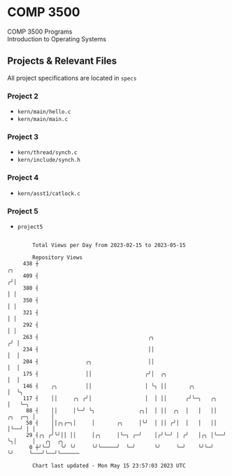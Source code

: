 # COMP 3500
COMP 3500 Programs  
Introduction to Operating Systems  
## Projects & Relevant Files
All project specifications are located in `specs`
### Project 2
- `kern/main/hello.c`
- `kern/main/main.c`
### Project 3
- `kern/thread/synch.c`
- `kern/include/synch.h`
### Project 4
- `kern/asst1/catlock.c`
### Project 5
- `project5`

```

        Total Views per Day from 2023-02-15 to 2023-05-15

        Repository Views
     438 ┼                                                                     ╭╮
     409 ┤                                                                    ╭╯│
     380 ┤                                                                    │ │
     350 ┤                                                                    │ │
     321 ┤                                                                    │ │
     292 ┤                                                                    │ │
     263 ┤                                   ╭╮                              ╭╯ │
     234 ┤                                   ││                              │  │
     204 ┤               ╭╮                  ││                              │  │
     175 ┤               ││                 ╭╯│  ╭╮                          │  │
     146 ┤    ╭╮         ││                 │ ╰╮ ││       ╭╮                 │  ╰╮
     117 ┤    ││     ╭╮ ╭╯│                 │  │ ││      ╭╯╰─╮   ╭╮          │   ╰─╮
      88 ┤    ││     │╰─╯ ╰╮              ╭╮│  │ ││  ╭╮  │   │   ││  ╭╮  ╭─╮ │     │
      58 ┤    ││╭╮╭─╮│     │       ╭╮     │╰╯  │ ││ ╭╯│  │   │   ││  │╰──╯ │ │     │
      29 ┤╭╮ ╭╯╰╯││ ││     │╭╮     │╰─╮ ╭─╯    │╭╯╰─╯ │ ╭╯   │╭╮ │╰──╯     ╰╮│     │   ╭╮  ╭╮
       0 ┼╯╰─╯   ╰╯ ╰╯     ╰╯╰─────╯  ╰─╯      ╰╯     ╰─╯    ╰╯╰─╯          ╰╯     ╰───╯╰──╯╰──────

        Chart last updated - Mon May 15 23:57:03 2023 UTC
        
```

